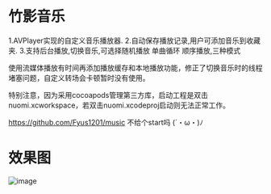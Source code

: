 # 竹影音乐

1.AVPlayer实现的自定义音乐播放器.
2.自动保存播放记录,用户可添加音乐到收藏夹.
3.支持后台播放,切换音乐,可选择随机播放 单曲循环 顺序播放,三种模式

使用流媒体播放有时间再添加播放缓存和本地播放功能，修正了切换音乐时的线程堵塞问题，自定义转场会卡顿暂时没有使用。

特别注意，因为采用cocoapods管理第三方库，启动工程是双击nuomi.xcworkspace，若双击nuomi.xcodeproj启动则无法正常工作。

https://github.com/Fyus1201/music 不给个start吗 (´・ω・)ﾉ

# 效果图

![image](https://github.com/Fyus1201/music/blob/master/image/musicweb-1.gif) 


